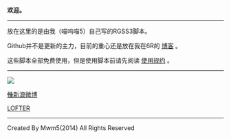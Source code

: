<p>
	<strong>欢迎。</strong>
</p>
<hr>
<p>
	放在这里的是由我（喵呜喵5）自己写的RGSS3脚本。
</p>
<p>
	Github并不是更新的主力，目前的重心还是放在我在6R的 <a href="http://rm.66rpg.com/?291206">博客</a> 。
</p>
<p>
	这些脚本全部免费使用，但是使用脚本前请先阅读 <a href="https://github.com/miaowm5/rgss3/blob/master/Licence.md" target="_blank">使用规约</a> 。
</p>
<hr>
<p>
	<a href="http://rmproject.lofter.com/hello"><img src="http://ww3.sinaimg.cn/large/c5e47d21gw1eh6kvhzoy2j20b402sdg5.jpg"></a>
</p>
<p>
	<a href="http://weibo.com/mwm5"><s>性</s>新浪微博</a>
</p>
<p>
	<a href="http://mw-m5.lofter.com/">LOFTER</a>
</p>
<hr>
Created By Mwm5(2014) All Rights Reserved

